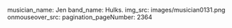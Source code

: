 musician_name: Jen
band_name: Hulks.
img_src: images/musician0131.png
onmouseover_src: 
pagination_pageNumber: 2364